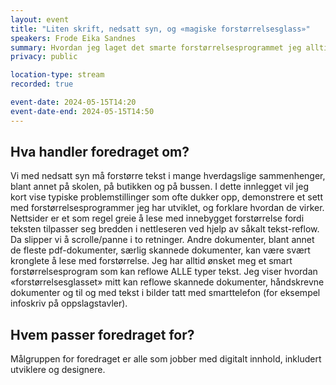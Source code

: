 ```yaml
---
layout: event
title: "Liten skrift, nedsatt syn, og «magiske forstørrelsesglass»"
speakers: Frode Eika Sandnes
summary: Hvordan jeg laget det smarte forstørrelsesprogrammet jeg alltid har drømt om!
privacy: public

location-type: stream
recorded: true

event-date: 2024-05-15T14:20
event-date-end: 2024-05-15T14:50
---
```

## Hva handler foredraget om?
Vi med nedsatt syn må forstørre tekst i mange hverdagslige sammenhenger, blant annet på skolen, på butikken og på bussen. I dette innlegget vil jeg kort vise typiske problemstillinger som ofte dukker opp, demonstrere et sett med forstørrelsesprogrammer jeg har utviklet, og forklare hvordan de virker. Nettsider er et som regel greie å lese med innebygget forstørrelse fordi teksten tilpasser seg bredden i nettleseren ved hjelp av såkalt tekst-reflow. Da slipper vi å scrolle/panne i to retninger. Andre dokumenter, blant annet de fleste pdf-dokumenter, særlig skannede dokumenter, kan være svært kronglete å lese med forstørrelse. Jeg har alltid ønsket meg et smart forstørrelsesprogram som kan reflowe ALLE typer tekst. Jeg viser hvordan «forstørrelsesglasset» mitt kan reflowe skannede dokumenter, håndskrevne dokumenter og til og med tekst i bilder tatt med smarttelefon (for eksempel infoskriv på oppslagstavler). 


## Hvem passer foredraget for?
Målgruppen for foredraget er alle som jobber med digitalt innhold, inkludert utviklere og designere.
